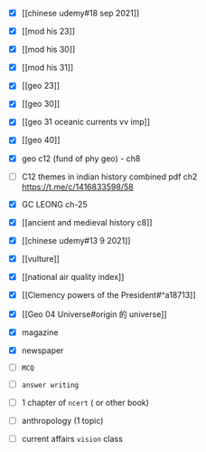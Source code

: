 - [x] [[chinese udemy#18 sep 2021]]
- [x] [[mod his 23]]
- [x] [[mod his 30]]
- [x] [[mod his 31]]
- [x] [[geo 23]]
- [x] [[geo 30]]
- [x] [[geo 31 oceanic currents vv imp]]
- [x] [[geo 40]]

- [x] geo c12 (fund of phy geo) - ch8

- [ ] C12 themes in indian history combined pdf ch2
	https://t.me/c/1416833598/58

- [x] GC LEONG ch-25

- [x] [[ancient and medieval history c8]]
- [x] [[chinese udemy#13 9 2021]]
- [x] [[vulture]]
- [x] [[national air quality index]]
- [x] [[Clemency powers of the President#^a18713]]
- [x] [[Geo 04 Universe#origin 的 universe]]

- [x] magazine 
- [x] newspaper
- [ ] `MCQ`
- [ ] `answer writing`
- [ ] 1 chapter of `ncert` ( or other book)
- [ ] anthropology (1 topic)
- [ ] current affairs `vision` class